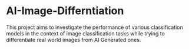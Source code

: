 # AI-Image-Differntiation
This project aims to investigate the performance of various classification models in the context of image classification tasks while trying to differentiate real world images from AI Generated ones.
